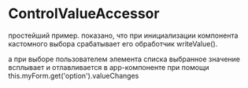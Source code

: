 # ControlValueAccessor

простейший пример. показано, что при инициализации компонента кастомного выбора срабатывает его обработчик writeValue().

а при выборе пользователем элемента списка выбранное значение всплывает и отлавливается в app-компоненте при помощи this.myForm.get('option').valueChanges